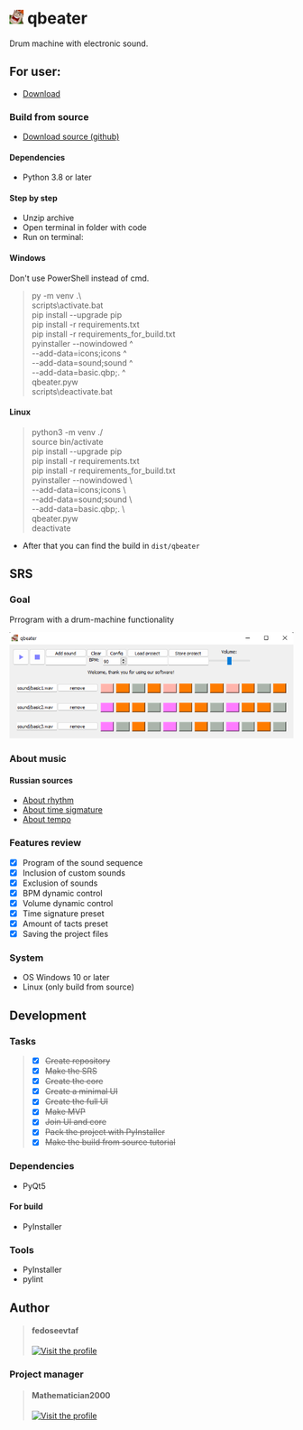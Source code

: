 # <img src='icons/icon.png' alt='' width='25' height='25'/> qbeater

Drum machine with electronic sound.

## For user:

- [Download](https://github.com/fedoseevtaf/qbeater/archive/refs/heads/dist.zip)

### Build from source

- [Download source (github)](https://github.com/fedoseevtaf/qbeater/archive/refs/heads/main.zip)

#### Dependencies

- Python 3.8 or later

#### Step by step

- Unzip archive
- Open terminal in folder with code
- Run on terminal:

#### Windows

Don't use PowerShell instead of cmd.

> py -m venv .\ \
scripts\activate.bat\
pip install --upgrade pip\
pip install -r requirements.txt\
pip install -r requirements_for_build.txt\
pyinstaller --nowindowed ^\
            --add-data=icons;icons ^\
            --add-data=sound;sound ^\
            --add-data=basic.qbp;. ^\
            qbeater.pyw\
scripts\deactivate.bat

#### Linux

> python3 -m venv ./\
source bin/activate\
pip install --upgrade pip\
pip install -r requirements.txt\
pip install -r requirements_for_build.txt\
pyinstaller --nowindowed \ \
            --add-data=icons;icons \ \
            --add-data=sound;sound \ \
            --add-data=basic.qbp;. \ \
            qbeater.pyw\
deactivate

- After that you can find the build in `dist/qbeater`

## SRS

### Goal

Prrogram with a drum-machine functionality

![Preview](stuff/preview.png)

### About music

#### Russian sources

- [About rhythm](https://muz-teoretik.ru/ritm-i-metr-v-muzyke-chto-eto-takoe-i-zachem-oni-nuzhny/)
- [About time sigmature](https://muz-teoretik.ru/muzykalnyj-razmer/)
- [About tempo](https://muz-teoretik.ru/tempy-v-muzyke/)

### Features review

- [X] Program of the sound sequence
- [X] Inclusion of custom sounds
- [X] Exclusion of sounds
- [X] BPM dynamic control
- [X] Volume dynamic control
- [X] Time signature preset
- [X] Amount of tacts preset
- [X] Saving the project files

### System

- OS Windows 10 or later
- Linux (only build from source)

## Development

### Tasks

> - [X] ~~Create repository~~ 
> - [X] ~~Make the SRS~~
> - [X] ~~Create the core~~
> - [X] ~~Create a minimal UI~~
> - [X] ~~Create the full UI~~
> - [X] ~~Make MVP~~
> - [X] ~~Join UI and core~~
> - [X] ~~Pack the project with PyInstaller~~
> - [X] ~~Make the build from source tutorial~~

### Dependencies

- PyQt5

#### For build

- PyInstaller

### Tools

- PyInstaller
- pylint

## Author

> #### fedoseevtaf
> 
> [<img src='https://avatars.githubusercontent.com/u/76451152?s=400&u=695dc1d0ea82249a7418ae64f3554d6c77c10f09&v=4' alt='Visit the profile' width='100' height='100'/>](https://github.com/fedoseevtaf)

### Project manager

> #### Mathematician2000
>
>[<img src='https://avatars.githubusercontent.com/u/43710527?v=4' alt='Visit the profile' width='100' height='100'/>](https://github.com/Mathematician2000)
